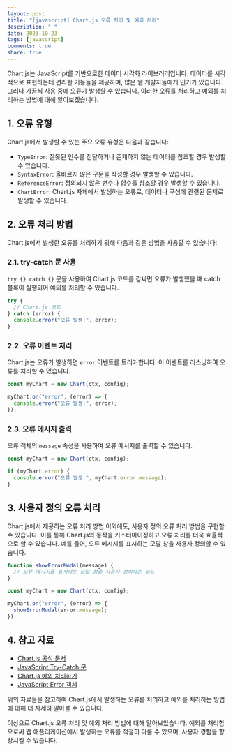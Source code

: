 ```yaml
---
layout: post
title: "[javascript] Chart.js 오류 처리 및 예외 처리"
description: " "
date: 2023-10-23
tags: [javascript]
comments: true
share: true
---
```


Chart.js는 JavaScript를 기반으로한 데이터 시각화 라이브러리입니다. 데이터를 시각적으로 표현하는데 편리한 기능들을 제공하며, 많은 웹 개발자들에게 인기가 있습니다. 그러나 가끔씩 사용 중에 오류가 발생할 수 있습니다. 이러한 오류를 처리하고 예외를 처리하는 방법에 대해 알아보겠습니다.

## 1. 오류 유형

Chart.js에서 발생할 수 있는 주요 오류 유형은 다음과 같습니다:

- `TypeError`: 잘못된 인수를 전달하거나 존재하지 않는 데이터를 참조할 경우 발생할 수 있습니다.
- `SyntaxError`: 올바르지 않은 구문을 작성할 경우 발생할 수 있습니다.
- `ReferenceError`: 정의되지 않은 변수나 함수를 참조할 경우 발생할 수 있습니다.
- `ChartError`: Chart.js 자체에서 발생하는 오류로, 데이터나 구성에 관련된 문제로 발생할 수 있습니다.

## 2. 오류 처리 방법

Chart.js에서 발생한 오류를 처리하기 위해 다음과 같은 방법을 사용할 수 있습니다:

### 2.1. try-catch 문 사용

`try {} catch {}` 문을 사용하여 Chart.js 코드를 감싸면 오류가 발생했을 때 catch 블록이 실행되어 예외를 처리할 수 있습니다.

```javascript
try {
  // Chart.js 코드
} catch (error) {
  console.error("오류 발생:", error);
}
```

### 2.2. 오류 이벤트 처리

Chart.js는 오류가 발생하면 `error` 이벤트를 트리거합니다. 이 이벤트를 리스닝하여 오류를 처리할 수 있습니다.

```javascript
const myChart = new Chart(ctx, config);

myChart.on("error", (error) => {
  console.error("오류 발생:", error);
});
```

### 2.3. 오류 메시지 출력

오류 객체의 `message` 속성을 사용하여 오류 메시지를 출력할 수 있습니다.

```javascript
const myChart = new Chart(ctx, config);

if (myChart.error) {
  console.error("오류 발생:", myChart.error.message);
}
```

## 3. 사용자 정의 오류 처리

Chart.js에서 제공하는 오류 처리 방법 이외에도, 사용자 정의 오류 처리 방법을 구현할 수 있습니다. 이를 통해 Chart.js의 동작을 커스터마이징하고 오류 처리를 더욱 효율적으로 할 수 있습니다. 예를 들어, 오류 메시지를 표시하는 모달 창을 사용자 정의할 수 있습니다.

```javascript
function showErrorModal(message) {
  // 오류 메시지를 표시하는 모달 창을 사용자 정의하는 코드
}

const myChart = new Chart(ctx, config);

myChart.on("error", (error) => {
  showErrorModal(error.message);
});
```

## 4. 참고 자료

- [Chart.js 공식 문서](https://www.chartjs.org/docs/latest/)
- [JavaScript Try-Catch 문](https://developer.mozilla.org/ko/docs/Web/JavaScript/Reference/Statements/try...catch)
- [Chart.js 예외 처리하기](https://leechanwoo.github.io/post/chartjs-exception-catch/)
- [JavaScript Error 객체](https://developer.mozilla.org/ko/docs/Web/JavaScript/Reference/Global_Objects/Error)

위의 자료들을 참고하여 Chart.js에서 발생하는 오류를 처리하고 예외를 처리하는 방법에 대해 더 자세히 알아볼 수 있습니다.

이상으로 Chart.js 오류 처리 및 예외 처리 방법에 대해 알아보았습니다. 예외를 처리함으로써 웹 애플리케이션에서 발생하는 오류를 적절히 다룰 수 있으며, 사용자 경험을 향상시킬 수 있습니다.